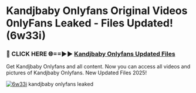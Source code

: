 # Kandjbaby Onlyfans Original Videos 0nlyFans Leaked - Files Updated! (6w33i)

<h3>🔴 CLICK HERE 🌐==►► <a href="https://tinyurl.com/2jnfzry5" rel="nofollow">Kandjbaby Onlyfans Updated Files</a></h3>

Get Kandjbaby Onlyfans and all content. Now you can access all videos and pictures of Kandjbaby Onlyfans. New Updated Files 2025!

[![6w33i](https://i.imgur.com/GyGTBgg.gif)](https://tinyurl.com/2jnfzry5)
kandjbaby onlyfans leaked